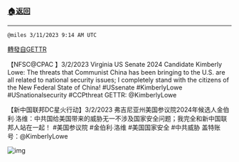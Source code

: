 ###  [:house:返回](README.md)
---


`@miles 3/11/2023 9:14 AM UTC`

[轉發自GETTR](https://gettr.com/post/p2b3uur152b)

【NFSC@CPAC 】3/2/2023 Virginia US Senate 2024 Candidate Kimberly Lowe: The threats that Communist China has been bringing to the U.S. are all related to national security issues; I completely stand with the citizens of the New Federal State of China!
#USsenate #KimberlyLowe #USnationalsecurity #CCPthreat 
GETTR: @KimberlyLowe

【新中国联邦DC星火行动】3/2/2023 弗吉尼亚州美国参议院2024年候选人金伯利∙洛维：中共国给美国带来的威胁无一不涉及国家安全问题；我完全和新中国联邦人站在一起！
#美国参议院 #金伯利∙洛维 #美国国家安全 #中共威胁
盖特账号：@KimberlyLowe

![img](https://media.gettr.com/group3/getter/2023/03/11/09/c02503a9-ecff-9ffa-dc78-bb52eab981ef/out.jpg)
